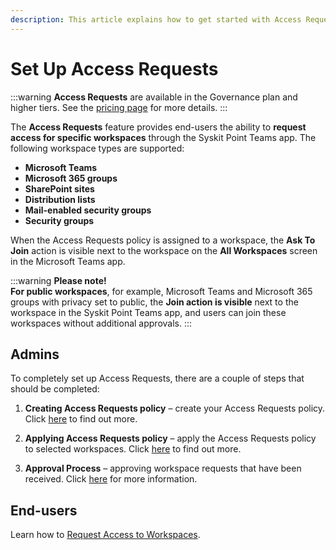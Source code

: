 ```yaml
---
description: This article explains how to get started with Access Requests in Syskit Point. 
---
```


# Set Up Access Requests

:::warning 
**Access Requests** are available in the Governance plan and higher tiers. See the [pricing page](https://www.syskit.com/products/point/pricing/) for more details.
:::

The **Access Requests** feature provides end-users the ability to **request access for specific workspaces** through the Syskit Point Teams app.
The following workspace types are supported:
* **Microsoft Teams**
* **Microsoft 365 groups**
* **SharePoint sites**
* **Distribution lists**
* **Mail-enabled security groups**
* **Security groups**

When the Access Requests policy is assigned to a workspace, the **Ask To Join** action is visible next to the workspace on the **All Workspaces** screen in the Microsoft Teams app.  

:::warning
**Please note!**  
**For public workspaces**, for example, Microsoft Teams and Microsoft 365 groups with privacy set to public, the **Join action is visible** next to the workspace in the Syskit Point Teams app, and users can join these workspaces without additional approvals.
:::

## Admins 

To completely set up Access Requests, there are a couple of steps that should be completed: 

1) **Creating Access Requests policy** – create your Access Requests policy. Click [here](create-access-requests-policy.md) to find out more.

2) **Applying Access Requests policy** –  apply the Access Requests policy to selected workspaces. Click [here](apply-access-requests-policy.md) to find out more.

3) **Approval Process** – approving workspace requests that have been received. Click [here](approval-process.md) for more information.

## End-users 

Learn how to [Request Access to Workspaces](../../point-collaborators/manage-workspaces/request-workspace-access.md).
